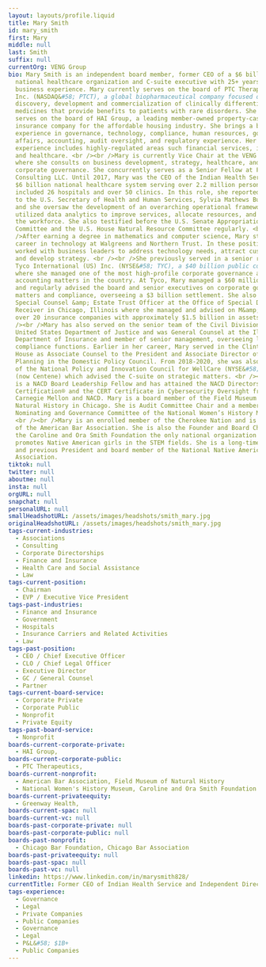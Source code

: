 ```yaml
---
layout: layouts/profile.liquid
title: Mary Smith
id: mary_smith
first: Mary
middle: null
last: Smith
suffix: null
currentOrg: VENG Group
bio: Mary Smith is an independent board member, former CEO of a $6 billion
  national healthcare organization and C-suite executive with 25+ years of
  business experience. Mary currently serves on the board of PTC Therapeutics,
  Inc. (NASDAQ&#58; PTCT), a global biopharmaceutical company focused on the
  discovery, development and commercialization of clinically differentiated
  medicines that provide benefits to patients with rare disorders. She also
  serves on the board of HAI Group, a leading member-owned property-casualty
  insurance company for the affordable housing industry. She brings a breadth of
  experience in governance, technology, compliance, human resources, government
  affairs, accounting, audit oversight, and regulatory experience. Her industry
  experience includes highly-regulated areas such financial services, insurance,
  and healthcare. <br /><br />Mary is currently Vice Chair at the VENG Group
  where she consults on business development, strategy, healthcare, and
  corporate governance. She concurrently serves as a Senior Fellow at Freedman
  Consulting LLC. Until 2017, Mary was the CEO of the Indian Health Service, a
  $6 billion national healthcare system serving over 2.2 million persons that
  included 26 hospitals and over 50 clinics. In this role, she reported directly
  to the U.S. Secretary of Health and Human Services, Sylvia Mathews Burwell,
  and she oversaw the development of an overarching operational framework that
  utilized data analytics to improve services, allocate resources, and develop
  the workforce. She also testified before the U.S. Senate Appropriations
  Committee and the U.S. House Natural Resource Committee regularly. <br /><br
  />After earning a degree in mathematics and computer science, Mary started her
  career in technology at Walgreens and Northern Trust. In these positions, she
  worked with business leaders to address technology needs, attract customers
  and develop strategy. <br /><br />She previously served in a senior role at
  Tyco International (US) Inc. (NYSE&#58; TYC), a $40 billion public company,
  where she managed one of the most high-profile corporate governance and
  accounting matters in the country. At Tyco, Mary managed a $60 million budget
  and regularly advised the board and senior executives on corporate governance
  matters and compliance, overseeing a $3 billion settlement. She also served as
  Special Counsel &amp; Estate Trust Officer at the Office of Special Deputy
  Receiver in Chicago, Illinois where she managed and advised on M&amp;A for
  over 20 insurance companies with approximately $1.5 billion in assets. <br
  /><br />Mary has also served on the senior team of the Civil Division at the
  United States Department of Justice and was General Counsel at the Illinois
  Department of Insurance and member of senior management, overseeing legal and
  compliance functions. Earlier in her career, Mary served in the Clinton White
  House as Associate Counsel to the President and Associate Director of Policy
  Planning in the Domestic Policy Council. From 2018-2020, she was also a member
  of the National Policy and Innovation Council for WellCare (NYSE&#58; WCG)
  (now Centene) which advised the C-suite on strategic matters. <br /><br />Mary
  is a NACD Board Leadership Fellow and has attained the NACD Directorship
  Certification® and the CERT Certificate in Cybersecurity Oversight from
  Carnegie Mellon and NACD. Mary is a board member of the Field Museum of
  Natural History in Chicago. She is Audit Committee Chair and a member of the
  Nominating and Governance Committee of the National Women’s History Museum.
  <br /><br />Mary is an enrolled member of the Cherokee Nation and is President
  of the American Bar Association. She is also the Founder and Board Chair of
  the Caroline and Ora Smith Foundation the only national organization that
  promotes Native American girls in the STEM fields. She is a long-time member
  and previous President and board member of the National Native American Bar
  Association.
tiktok: null
twitter: null
aboutme: null
insta: null
orgURL: null
snapchat: null
personalURL: null
smallHeadshotURL: /assets/images/headshots/smith_mary.jpg
originalHeadshotURL: /assets/images/headshots/smith_mary.jpg
tags-current-industries:
  - Associations
  - Consulting
  - Corporate Directorships
  - Finance and Insurance
  - Health Care and Social Assistance
  - Law
tags-current-position:
  - Chairman
  - EVP / Executive Vice President
tags-past-industries:
  - Finance and Insurance
  - Government
  - Hospitals
  - Insurance Carriers and Related Activities
  - Law
tags-past-position:
  - CEO / Chief Executive Officer
  - CLO / Chief Legal Officer
  - Executive Director
  - GC / General Counsel
  - Partner
tags-current-board-service:
  - Corporate Private
  - Corporate Public
  - Nonprofit
  - Private Equity
tags-past-board-service:
  - Nonprofit
boards-current-corporate-private:
  - HAI Group,
boards-current-corporate-public:
  - PTC Therapeutics,
boards-current-nonprofit:
  - American Bar Association, Field Museum of Natural History
  - National Women's History Museum, Caroline and Ora Smith Foundation
boards-current-privateequity:
  - Greenway Health,
boards-current-spac: null
boards-current-vc: null
boards-past-corporate-private: null
boards-past-corporate-public: null
boards-past-nonprofit:
  - Chicago Bar Foundation, Chicago Bar Association
boards-past-privateequity: null
boards-past-spac: null
boards-past-vc: null
linkedin: https://www.linkedin.com/in/marysmith828/
currentTitle: Former CEO of Indian Health Service and Independent Director
tags-experience:
  - Governance
  - Legal
  - Private Companies
  - Public Companies
  - Governance
  - Legal
  - P&L&#58; $1B+
  - Public Companies
---
```

